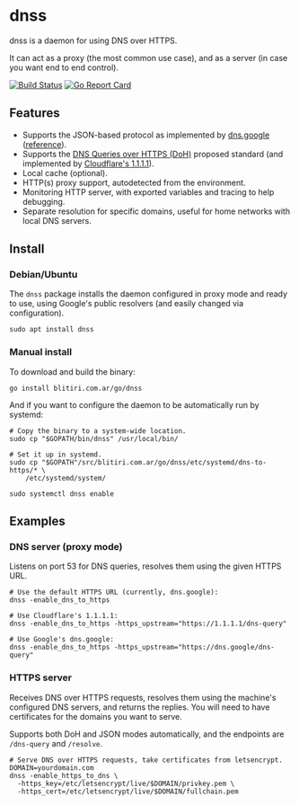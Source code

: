 
# dnss

dnss is a daemon for using DNS over HTTPS.

It can act as a proxy (the most common use case), and as a server (in case you
want end to end control).


[![Build Status](https://travis-ci.org/albertito/dnss.svg?branch=master)](https://travis-ci.org/albertito/dnss)
[![Go Report Card](https://goreportcard.com/badge/github.com/albertito/dnss)](https://goreportcard.com/report/github.com/albertito/dnss)


## Features

* Supports the JSON-based protocol as implemented by
  [dns.google](https://dns.google)
  ([reference](https://developers.google.com/speed/public-dns/docs/dns-over-https)).
* Supports the [DNS Queries over HTTPS
  (DoH)](https://tools.ietf.org/html/draft-ietf-doh-dns-over-https) proposed
  standard (and implemented by [Cloudflare's 1.1.1.1](https://1.1.1.1/)).
* Local cache (optional).
* HTTP(s) proxy support, autodetected from the environment.
* Monitoring HTTP server, with exported variables and tracing to help
  debugging.
* Separate resolution for specific domains, useful for home networks with
  local DNS servers.


## Install

### Debian/Ubuntu

The `dnss` package installs the daemon configured in proxy mode and ready to
use, using Google's public resolvers (and easily changed via configuration).

```shell
sudo apt install dnss
```


### Manual install

To download and build the binary:

```shell
go install blitiri.com.ar/go/dnss
```

And if you want to configure the daemon to be automatically run by systemd:

```shell
# Copy the binary to a system-wide location.
sudo cp "$GOPATH/bin/dnss" /usr/local/bin/

# Set it up in systemd.
sudo cp "$GOPATH"/src/blitiri.com.ar/go/dnss/etc/systemd/dns-to-https/* \
	/etc/systemd/system/

sudo systemctl dnss enable
```


## Examples

### DNS server (proxy mode)

Listens on port 53 for DNS queries, resolves them using the given HTTPS URL.

```shell
# Use the default HTTPS URL (currently, dns.google):
dnss -enable_dns_to_https

# Use Cloudflare's 1.1.1.1:
dnss -enable_dns_to_https -https_upstream="https://1.1.1.1/dns-query"

# Use Google's dns.google:
dnss -enable_dns_to_https -https_upstream="https://dns.google/dns-query"
```

### HTTPS server

Receives DNS over HTTPS requests, resolves them using the machine's configured
DNS servers, and returns the replies.  You will need to have certificates for
the domains you want to serve.

Supports both DoH and JSON modes automatically, and the endpoints are
`/dns-query` and `/resolve`.

```shell
# Serve DNS over HTTPS requests, take certificates from letsencrypt.
DOMAIN=yourdomain.com
dnss -enable_https_to_dns \
  -https_key=/etc/letsencrypt/live/$DOMAIN/privkey.pem \
  -https_cert=/etc/letsencrypt/live/$DOMAIN/fullchain.pem
```

